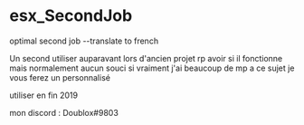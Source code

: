 # esx_SecondJob
 optimal second job --translate to french 


Un second utiliser auparavant lors d'ancien projet rp avoir si il fonctionne mais normalement aucun souci si vraiment j'ai beaucoup de mp a ce sujet 
je vous ferez un personnalisé 

utiliser en fin 2019

mon discord : Doublox#9803
